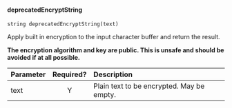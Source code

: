 #### deprecatedEncryptString
    string deprecatedEncryptString(text)

Apply built in encryption to the input character buffer and return the result.

**The encryption algorithm and key are public. This is unsafe and should be avoided if at all possible.**

| Parameter | Required? | Description |
| :- | :-: | :- |
| text | Y | Plain text to be encrypted. May be empty. |
